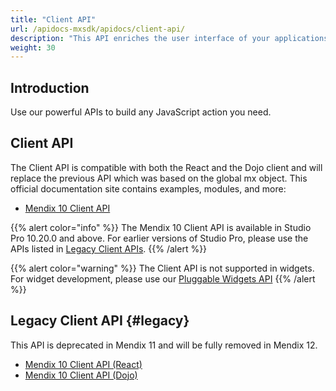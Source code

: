 ```yaml
---
title: "Client API"
url: /apidocs-mxsdk/apidocs/client-api/
description: "This API enriches the user interface of your applications by building on top of the Mendix web Client APIs."
weight: 30
---
```


## Introduction

Use our powerful APIs to build any JavaScript action you need.

## Client API

The Client API is compatible with both the React and the Dojo client and will replace the previous API which was based on the global mx object. This official documentation site contains examples, modules, and more:

* [Mendix 10 Client API](https://apidocs.rnd.mendix.com/10/client-mx-api/index.html)

{{% alert color="info" %}}
The Mendix 10 Client API is available in Studio Pro 10.20.0 and above. For earlier versions of Studio Pro, please use the APIs listed in [Legacy Client APIs](#legacy).
{{% /alert %}}

{{% alert color="warning" %}}
The Client API is not supported in widgets. For widget development, please use our [Pluggable Widgets API](/apidocs-mxsdk/apidocs/pluggable-widgets/)
{{% /alert %}}

## Legacy Client API {#legacy}

This API is deprecated in Mendix 11 and will be fully removed in Mendix 12.

* [Mendix 10 Client API (React)](https://apidocs.rnd.mendix.com/10/client-react/index.html)
* [Mendix 10 Client API (Dojo)](https://apidocs.rnd.mendix.com/10/client/index.html)
